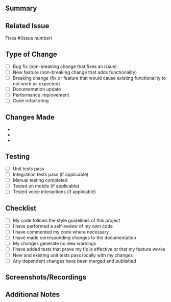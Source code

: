 ## Summary
<!-- Provide a brief description of the changes in this PR -->

## Related Issue
<!-- Link to the issue this PR addresses, if applicable -->
Fixes #(issue number)

## Type of Change
<!-- Mark relevant options with an "x" -->
- [ ] Bug fix (non-breaking change that fixes an issue)
- [ ] New feature (non-breaking change that adds functionality)
- [ ] Breaking change (fix or feature that would cause existing functionality to not work as expected)
- [ ] Documentation update
- [ ] Performance improvement
- [ ] Code refactoring

## Changes Made
<!-- List the specific changes made in this PR -->
- 
- 
- 

## Testing
<!-- Describe the tests you ran to verify your changes -->
- [ ] Unit tests pass
- [ ] Integration tests pass (if applicable)
- [ ] Manual testing completed
- [ ] Tested on mobile (if applicable)
- [ ] Tested voice interactions (if applicable)

## Checklist
<!-- Mark completed items with an "x" -->
- [ ] My code follows the style guidelines of this project
- [ ] I have performed a self-review of my own code
- [ ] I have commented my code where necessary
- [ ] I have made corresponding changes to the documentation
- [ ] My changes generate no new warnings
- [ ] I have added tests that prove my fix is effective or that my feature works
- [ ] New and existing unit tests pass locally with my changes
- [ ] Any dependent changes have been merged and published

## Screenshots/Recordings
<!-- If applicable, add screenshots or recordings to demonstrate the changes -->

## Additional Notes
<!-- Any additional information that reviewers should know -->